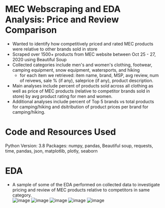 # MEC Webscraping and EDA Analysis: Price and Review Comparison 
- Wanted to identify how competitively priced and rated MEC products were relative to other brands sold in store 
- Scraped over 1500+ products from MEC website between Oct 25 - 27, 2020 using Beautiful Soup
- Collected categories include men's and women's clothing, footwear, camping equipment, snow equipment, watersports, and hiking 
  - for each item we retrieved: item name, brand, MSP, avg review, num of reivews, sale % (if any), saleprice (if any), product description.
- Main analyses include percent of products sold across all clothing as well as price of MEC products (relative to competitor brands sold in store) by avg product rating for men and women. 
- Additional analyses include percent of Top 5 brands vs total products for camping/hiking and dsitribution of product prices per brand for camping/hiking.  

# Code and Resources Used
Python Version: 3.8
Packages: numpy, pandas, Beautiful soup, requests, time, pandas, json, matplotlib, plotly, seaborn


# EDA
- A sample of some of the EDA performed on collected data to investigate pricing and review of MEC products relative to competitors in same category.  
![image](https://user-images.githubusercontent.com/56518821/111862034-f78f6880-8928-11eb-8011-e1eb3b0b5c74.png)
![image](https://user-images.githubusercontent.com/56518821/111861735-f2311e80-8926-11eb-89d0-2aaf0d0c5792.png)
![image](https://user-images.githubusercontent.com/56518821/111861739-f8bf9600-8926-11eb-8de8-7901037c2c66.png)
![image](https://user-images.githubusercontent.com/56518821/111862056-1a218180-8929-11eb-9d7b-f33be0b72283.png)
![image](https://user-images.githubusercontent.com/56518821/111862044-0b3acf00-8929-11eb-88df-c1df65875469.png)





